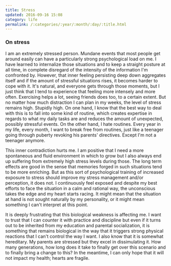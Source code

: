 ```yaml
---
title: Stress
updated: 2016-09-16 15:08
category: life
permalink: /:categories/:year/:month/:day/:title.html
---
```


### On stress

I am an extremely stressed person. Mundane events that most people get around easily can have a particularly strong psychological load on me. I have learned to internalize those situations and to keep a straight posture at all time, in complete disregard of the intensity of the information I'm confronted by. However, that inner feeling persisting deep down aggregates itself and if the amount of stressful situations rises, it becomes harder to cope with it. It's natural, and everyone gets through those moments, but I just think that I tend to experience that feeling more intensely and more often. Exercising helps a lot, seeing friends does too, to a certain extent. But no matter how much distraction I can plan in my weeks, the level of stress remains high. Stupidly high. On one hand, I know that the best way to deal with this is to fall into some kind of routine, which creates expertise in regards to what my daily tasks are and reduces the amount of unexpected, possibly stressful events. On the other hand, I hate routines. Every year in my life, every month, I want to break free from routines, just like a teenager going through puberty revoking his parents' directives. Except I'm not a teenager anymore. 

This inner contradiction hurts me. I am positive that I need a more spontaneous and fluid environment in which to grow but I also always end up suffering from extremely high stress levels during those. The long term effects are good in the sense that memories forged in such situations tend to be more enriching. But as this sort of psychological training of increased exposure to stress should improve my stress management and/or perception, it does not. I continuously feel exposed and despite my best efforts to face the situation in a calm and rational way, the unconscious takes the edge and my heart starts racing. It might mean that the situation at hand is not sought naturally by my personality, or it might mean something I can't interpret at this point. 

It is deeply frustrating that this biological weakness is affecting me. I want to trust that I can counter it with practice and discipline but even if it turns out to be inherited from my education and parental socialization, it is something that remains biological in the way that it triggers strong physical reactions that I can't control the way I want. I also know that it is somewhat hereditary. My parents are stressed but they excel in dissimulating it. How many generations, how long does it take to finally get over this scenario and to finally bring a change to this? In the meantime, I can only hope that it will not impact my health; hearts are fragile. 